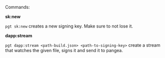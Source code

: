 Commands:

__sk:new__

`pgt sk:new` creates a new signing key. Make sure to not lose it.

__dapp:stream__

`pgt dapp:stream <path-build.json> <path-to-signing-key>` create a stream that watches the given file, signs it and send it to pangea.